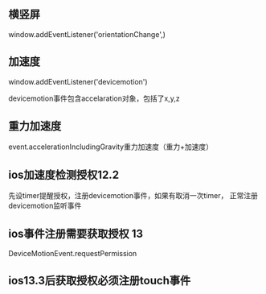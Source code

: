 ## 横竖屏

window.addEventListener('orientationChange',)

## 加速度

window.addEventListener('devicemotion')

devicemotion事件包含accelaration对象，包括了x,y,z

## 重力加速度

event.accelerationIncludingGravity重力加速度（重力+加速度）

## ios加速度检测授权12.2

先设timer提醒授权，注册devicemotion事件，如果有取消一次timer，
正常注册devicemotion监听事件

## ios事件注册需要获取授权 13

DeviceMotionEvent.requestPermission

## ios13.3后获取授权必须注册touch事件

